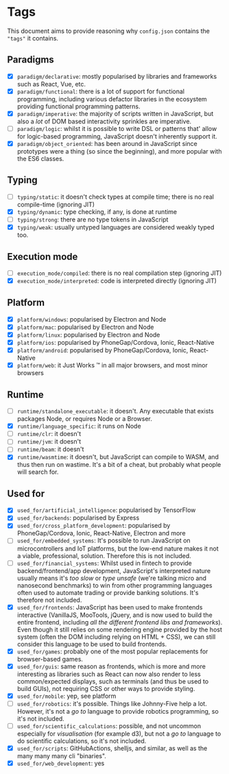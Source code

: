 # Tags

This document aims to provide reasoning why `config.json` contains the `"tags"` it contains.

## Paradigms

- [x] `paradigm/declarative`: mostly popularised by libraries and frameworks such as React, Vue, etc.
- [x] `paradigm/functional`: there is a lot of support for functional programming, including various defactor libraries in the ecosystem providing functional programming patterns.
- [x] `paradigm/imperative`: the majority of scripts written in JavaScript, but also a _lot_ of DOM based interactivity sprinkles are imperative.
- [ ] `paradigm/logic`: whilst it is possible to write DSL or patterns that' allow for logic-based programming, JavaScript doesn't inherently support it.
- [x] `paradigm/object_oriented`: has been around in JavaScript since prototypes were a thing (so since the beginning), and more popular with the ES6 classes.

## Typing

- [ ] `typing/static`: it doesn't check types at compile time; there is no real compile-time (ignoring JIT)
- [x] `typing/dynamic`: type checking, if any, is done at runtime
- [ ] `typing/strong`: there are no type tokens in JavaScript
- [x] `typing/weak`: usually untyped languages are considered weakly typed too.

## Execution mode

- [ ] `execution_mode/compiled`: there is no real compilation step (ignoring JIT)
- [x] `execution_mode/interpreted`: code is interpreted directly (ignoring JIT)

## Platform

- [x] `platform/windows`: popularised by Electron and Node
- [x] `platform/mac`: popularised by Electron and Node
- [x] `platform/linux`: popularised by Electron and Node
- [x] `platform/ios`: popularised by PhoneGap/Cordova, Ionic, React-Native
- [x] `platform/android`: popularised by PhoneGap/Cordova, Ionic, React-Native
- [x] `platform/web`: it Just Works :tm: in all major browsers, and most minor browsers

## Runtime

- [ ] `runtime/standalone_executable`: it doesn't. Any executable that exists packages Node, or requires Node or a Browser.
- [x] `runtime/language_specific`: it runs on Node
- [ ] `runtime/clr`: it doesn't
- [ ] `runtime/jvm`: it doesn't
- [ ] `runtime/beam`: it doesn't
- [x] `runtime/wasmtime`: it doesn't, but JavaScript can compile to WASM, and thus then run on wastime. It's a bit of a cheat, but probably what people will search for.

## Used for

- [x] `used_for/artificial_intelligence`: popularised by TensorFlow
- [x] `used_for/backends`: popularised by Express
- [x] `used_for/cross_platform_development`: popularised by PhoneGap/Cordova, Ionic, React-Native, Electron and more
- [ ] `used_for/embedded_systems`: It's possible to run JavaScript on microcontrollers and IoT platforms, but the low-end nature makes it not a viable, professional, solution. Therefore this is not included.
- [ ] `used_for/financial_systems`: Whilst used in fintech to provide backend/frontend/app development, JavaScript's interpreted nature usually means it's _too slow_ or _type unsafe_ (we're talking micro and nanosecond benchmarks) to win from other programming languages often used to automate trading or provide banking solutions. It's therefore not included.
- [x] `used_for/frontends`: JavaScript has been used to make frontends interactive (VanillaJS, MooTools, jQuery, and is now used to build the entire frontend, including _all the different frontend libs and frameworks_). Even though it still relies on some rendering engine provided by the host system (often the DOM including relying on HTML + CSS), we can still consider this language to be used to build frontends.
- [x] `used_for/games`: probably one of the most popular replacements for browser-based games.
- [x] `used_for/guis`: same reason as frontends, which is more and more interesting as libraries such as React can now also render to less common/expected displays, such as terminals (and thus be used to build GUIs), not requiring CSS or other ways to provide styling.
- [x] `used_for/mobile`: yep, see platform
- [ ] `used_for/robotics`: it's possible. Things like Johnny-Five help a lot. However, it's not a _go to_ language to provide robotics programming, so it's not included.
- [ ] `used_for/scientific_calculations`: possible, and not uncommon especially for _visualisation_ (for example d3), but not a _go to_ language to do scientific calculations, so it's not included.
- [x] `used_for/scripts`: GitHubActions, shelljs, and similar, as well as the many many many cli "binaries".
- [x] `used_for/web_development`: yes
